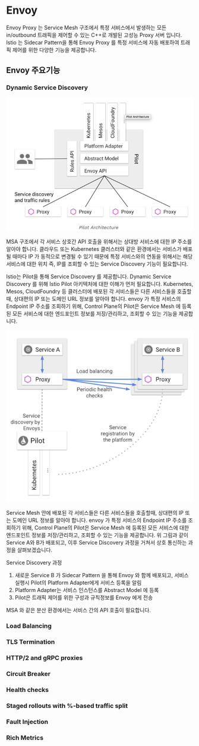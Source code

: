 # Envoy

Envoy Proxy 는 Service Mesh 구조에서 특정 서비스에서 발생하는 모든 in/outbound 트래픽을 제어할 수 있는 C++로 개발된 고성능 Proxy 서버 입니다. Istio 는 Sidecar Pattern을 통해 Envoy Proxy 를 특정 서비스에 자동 배포하여 트래픽 제어를 위한 다양한 기능을 제공합니다.

## Envoy 주요기능

### Dynamic Service Discovery

![](../../.gitbook/assets/image%20%2810%29.png)

MSA 구조에서 각 서비스 상호간 API 호출을 위해서는 상대방 서비스에 대한 IP 주소를 알아야 합니다. 클라우드 또는 Kubernetes 클러스터와 같은 환경에서는 서비스가 배포될 때마다 IP 가 동적으로 변경될 수 있기 때문에 특정 서비스와의 연동을 위해서는 해당 서비스에 대한 위치 즉, IP를 조회할 수 있는 Service Discovery 기능이 필요합니다.

Istio는 Pilot을 통해 Service Discovery 를 제공합니다. Dynamic Service Discovery 를 위해 Istio Pilot 아키텍처에 대한 이해가 먼저 필요합니다. Kubernetes, Mesos, CloudFoundry 등 클러스터에 배포된 각 서비스들은 다른 서비스들을 호출할때, 상대편의 IP 또는 도메인 URL 정보를 알아야 합니다. envoy 가 특정 서비스의 Endpoint IP 주소를 조회하기 위해, Control Plane의 Pilot은 Service Mesh 에 등록된 모든 서비스에 대한 엔드포인트 정보를 저장/관리하고, 조회할 수 있는 기능을 제공합니다.

![](../../.gitbook/assets/image%20%2815%29.png)

Service Mesh 안에 배포된 각 서비스들은 다른 서비스들을 호출할때, 상대편의 IP 또는 도메인 URL 정보를 알아야 합니다. envoy 가 특정 서비스의 Endpoint IP 주소를 조회하기 위해, Control Plane의 Pilot은 Service Mesh 에 등록된 모든 서비스에 대한 엔드포인트 정보를 저장/관리하고, 조회할 수 있는 기능을 제공합니다. 위 그림과 같이 Service A와 B가 배포되고, 이후 Service Discovery 과정을 거쳐서 상호 통신하는 과정을 살펴보겠습니다.

Service Discovery 과정

1. 새로운 Service B 가 Sidecar Pattern 을 통해 Envoy 와 함께 배포되고, 서비스 실행시 Pilot의 Platform Adapter에게 서비스 등록을 알림
2. Platform Adapter는 서비스 인스턴스를 Abstract Model 에 등록
3. Pilot은 트래픽 제어를 위한 구성과 규칙정보를 Envoy 에게 전송 

MSA 와 같은 분산 환경에서는 서비스 간의 API 호출이 필요합니다.

### Load Balancing

### TLS Termination

### HTTP/2 and gRPC proxies

### Circuit Breaker

### Health checks

### Staged rollouts with %-based traffic split

### Fault Injection

### Rich Metrics

